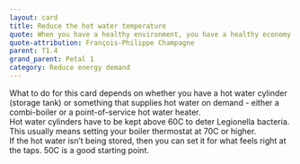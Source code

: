 ```yaml
---
layout: card
title: Reduce the hot water temperature
quote: When you have a healthy environment, you have a healthy economy. That’s what the world is starting to understand.
quote-attribution: François-Philippe Champagne 
parent: T1.4
grand_parent: Petal 1
category: Reduce energy demand
---
```


What to do for this card depends on whether you have a hot water cylinder (storage tank) or something that supplies hot water on demand - either a combi-boiler or a point-of-service hot water heater. <br/>Hot water cylinders have to be kept above 60C to deter Legionella bacteria. This usually means setting your boiler thermostat at 70C or higher.<br/>If the hot water isn’t being stored, then you can set it for what feels right at the taps.  50C is a good starting point.

